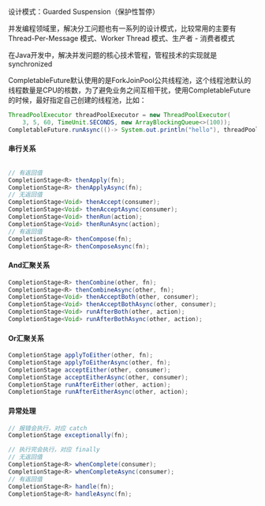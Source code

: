 设计模式：Guarded Suspension（保护性暂停）

并发编程领域里，解决分工问题也有一系列的设计模式，比较常用的主要有 Thread-Per-Message 模式、Worker Thread 模式、生产者 - 消费者模式





在Java开发中，解决并发问题的核心技术管程，管程技术的实现就是synchronized



CompletableFuture默认使用的是ForkJoinPool公共线程池，这个线程池默认的线程数量是CPU的核数，为了避免业务之间互相干扰，使用CompletableFuture的时候，最好指定自己创建的线程池，比如：

```java
ThreadPoolExecutor threadPoolExecutor = new ThreadPoolExecutor(
    3, 5, 60, TimeUnit.SECONDS, new ArrayBlockingQueue<>(100));
CompletableFuture.runAsync(()-> System.out.println("hello"), threadPoolExecutor);
```





#### 串行关系

```java

// 有返回值
CompletionStage<R> thenApply(fn);
CompletionStage<R> thenApplyAsync(fn);
// 无返回值
CompletionStage<Void> thenAccept(consumer);
CompletionStage<Void> thenAcceptAsync(consumer);
CompletionStage<Void> thenRun(action);
CompletionStage<Void> thenRunAsync(action);
// 有返回值
CompletionStage<R> thenCompose(fn);
CompletionStage<R> thenComposeAsync(fn);
```

#### And汇聚关系

````java
CompletionStage<R> thenCombine(other, fn);
CompletionStage<R> thenCombineAsync(other, fn);
CompletionStage<Void> thenAcceptBoth(other, consumer);
CompletionStage<Void> thenAcceptBothAsync(other, consumer);
CompletionStage<Void> runAfterBoth(other, action);
CompletionStage<Void> runAfterBothAsync(other, action);
````

#### Or汇聚关系

```java
CompletionStage applyToEither(other, fn);
CompletionStage applyToEitherAsync(other, fn);
CompletionStage acceptEither(other, consumer);
CompletionStage acceptEitherAsync(other, consumer);
CompletionStage runAfterEither(other, action);
CompletionStage runAfterEitherAsync(other, action);
```

#### 异常处理

````java
// 报错会执行，对应 catch
CompletionStage exceptionally(fn);

// 执行完会执行，对应 finally
// 无返回值
CompletionStage<R> whenComplete(consumer);
CompletionStage<R> whenCompleteAsync(consumer);
// 有返回值
CompletionStage<R> handle(fn);
CompletionStage<R> handleAsync(fn);
````

